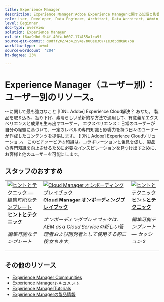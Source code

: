 ```yaml
---
title: Experience Manager
description: Experience Manager:Adobe Experience Managerに関する知識と影響力を持つ日々のユーザーが作成した、ユーザー生成コンテンツを提供します。
role: User, Developer, Data Engineer, Architect, Data Architect, Admin, Leader
level: Beginner
doc-type: overview
solution: Experience Manager
exl-id: f6aa9dbd-fb4f-40fa-b607-174755a1ca9f
source-git-commit: d8dff20274341594e7b00ee36671e3d5dd6a67ba
workflow-type: tm+mt
source-wordcount: '204'
ht-degree: 23%

---
```


# Experience Manager（ユーザー別）：ユーザー別のリソース。

～に関して最も強力なこと [!DNL Adobe] Experience Cloud解決？ あなた。 製品を取り込み、掘り下げ、素晴らしい革新的な方法で適用して、有意義なエクスペリエンスと成果を生み出すユーザー。 エクスペリエンス：日常のユーザーが自分の経験に基づいて、一定のレベルの専門知識と影響力を持つ日々のユーザーが作成したコンテンツを提供します。 [!DNL Adobe] Experience Cloudソリューション。 このピアツーピアの知識は、コラボレーションと発見を促し、製品の専門知識を向上させるために必要なインスピレーションを見つけ出すために、お客様と他のユーザーを可能にします。

<div id="recs-overview-body-1"></div>
<div id="recs-overview-body-2"></div>
<div id="recs-overview-body-3"></div>
<div id="recs-overview-body-4"></div>
<div id="recs-overview-body-5"></div>
<div id="recs-overview-body-6"></div>

<div id="staff-picks-section">

## スタッフのおすすめ

<table>
<tr>
  <td>
    <a href="/help/experience-manager/sites/expert-resources/champion-tips-1.md">
      <img alt="ヒントとテクニック — 編集可能なテンプレート" src="https://video.tv.adobe.com/v/3409424?format=jpeg" />
    </a>
    <div>
      <a href="/help/experience-manager/sites/expert-resources/champion-tips-1.md">
    <strong>ヒントとテクニック</strong>
    </a>
    </div>
    <p>
    <em>編集可能なテンプレート</em>
    <p>
  </td>
  <td>
    <a href="/help/experience-manager/cloud-service/expert-resources/aem-champions/onboarding-playbook.md">
      <img alt="Cloud Manager オンボーディングプレイブック" src="https://video.tv.adobe.com/v/3419299?format=jpeg" />
    </a>
    <div>
      <a href="/help/experience-manager/cloud-service/expert-resources/aem-champions/onboarding-playbook.md">
    <strong>Cloud Manager オンボーディングプレイブック</strong>
    </a>
    </div>
    <p>
    <em>オンボーディングプレイブックは、AEM as a Cloud Serviceの新しい管理者および開発者として使用する際に役立ちます。</em>
    <p>
  </td>
  <td>
    <a href="/help/experience-manager/sites/expert-resources/champion-tips-2.md">
      <img alt="ヒントとテクニック" src="https://video.tv.adobe.com/v/3409427?format=jpeg" />
    </a>
    <div>
      <a href="/help/experience-manager/sites/expert-resources/champion-tips-2.md">
    <strong>ヒントとテクニック</strong>
    </a>
    </div>
    <p>
    <em>編集可能テンプレート — セッション 2</em>
    <p>
  </td>
</tr>
</table>

</div>

## その他のリソース

* [Experience Manager Communities](https://experienceleaguecommunities.adobe.com/t5/adobe-experience-manager/ct-p/adobe-experience-manager-community?profile.language=ja)
* [Experience Managerドキュメント](https://experienceleague.adobe.com/docs/experience-manager-cloud-service.html?lang=ja)
* [Experience ManagerTutorials](https://experienceleague.adobe.com/docs/experience-manager-learn/aem-tutorials/overview.html?lang=ja)
* [Experience Managerの製品情報](https://business.adobe.com/jp/products/experience-manager/adobe-experience-manager.html)
